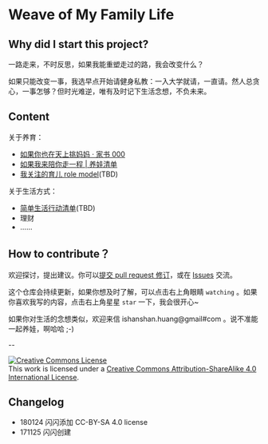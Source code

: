 # Weave of My Family Life


## Why did I start this project?


一路走来，不时反思，如果我能重塑走过的路，我会改变什么？

如果只能改变一事，我选早点开始请健身私教：一入大学就请，一直请。然人总贪心，一事怎够？但时光难逆，唯有及时记下生活念想，不负未来。

## Content

关于养育：

- [如果你也在天上挑妈妈 · 家书 000](http://ishanshan.top/murmur/LetterFamily000Baby.html) 
- [如果我来陪你走一程 | 养娃清单](https://github.com/ishanshan/ForFamily/blob/master/HbParenting.md)
- [我关注的育儿 role model]()(TBD)


关于生活方式：

- [简单生活行动清单]()(TBD)
- 理财
- ……


## How to contribute？


欢迎探讨，提出建议。你可以[提交 pull request 修订](https://guides.github.com/activities/forking/#making-changes)，或在 [Issues](https://github.com/ishanshan/ForFamily/issues) 交流。

这个仓库会持续更新，如果你想及时了解，可以点击右上角眼睛 `watching` 。如果你喜欢我写的内容，点击右上角星星 `star` 一下，我会很开心~

如果你对生活的念想类似，欢迎来信 ishanshan.huang@gmail#com 。说不准能一起养娃，啊哈哈 ;-)

--

<a rel="license" href="http://creativecommons.org/licenses/by-sa/4.0/"><img alt="Creative Commons License" style="border-width:0" src="https://i.creativecommons.org/l/by-sa/4.0/88x31.png" /></a><br />This work is licensed under a <a rel="license" href="http://creativecommons.org/licenses/by-sa/4.0/">Creative Commons Attribution-ShareAlike 4.0 International License</a>.


## Changelog 

- 180124 闪闪添加 CC-BY-SA 4.0 license
- 171125 闪闪创建

